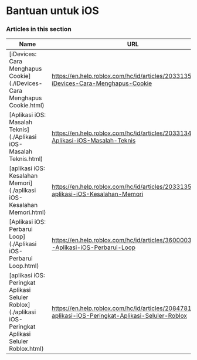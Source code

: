# Bantuan untuk iOS  
### Articles in this section
Name|URL
-|-
[iDevices: Cara Menghapus Cookie](./iDevices- Cara Menghapus Cookie.html) |https://en.help.roblox.com/hc/id/articles/203313530-iDevices-Cara-Menghapus-Cookie
[Aplikasi iOS: Masalah Teknis](./Aplikasi iOS- Masalah Teknis.html) |https://en.help.roblox.com/hc/id/articles/203313470-Aplikasi-iOS-Masalah-Teknis
[aplikasi iOS: Kesalahan Memori](./aplikasi iOS- Kesalahan Memori.html) |https://en.help.roblox.com/hc/id/articles/203313540-aplikasi-iOS-Kesalahan-Memori
[Aplikasi iOS: Perbarui Loop](./Aplikasi iOS- Perbarui Loop.html) |https://en.help.roblox.com/hc/id/articles/360000361586-Aplikasi-iOS-Perbarui-Loop
[aplikasi iOS: Peringkat Aplikasi Seluler Roblox](./aplikasi iOS- Peringkat Aplikasi Seluler Roblox.html) |https://en.help.roblox.com/hc/id/articles/208478126-aplikasi-iOS-Peringkat-Aplikasi-Seluler-Roblox